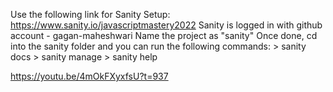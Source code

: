 Use the following link for Sanity Setup: https://www.sanity.io/javascriptmastery2022
Sanity is logged in with github account - gagan-maheshwari
Name the project as "sanity"
Once done, cd into the sanity folder and you can run the following commands:
	>	sanity docs
	>	sanity manage
	>	sanity help

https://youtu.be/4mOkFXyxfsU?t=937
